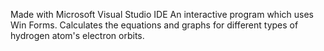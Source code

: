 Made with Microsoft Visual Studio IDE
An interactive program which uses Win Forms. Calculates the equations and graphs for different types of hydrogen atom's electron orbits.
